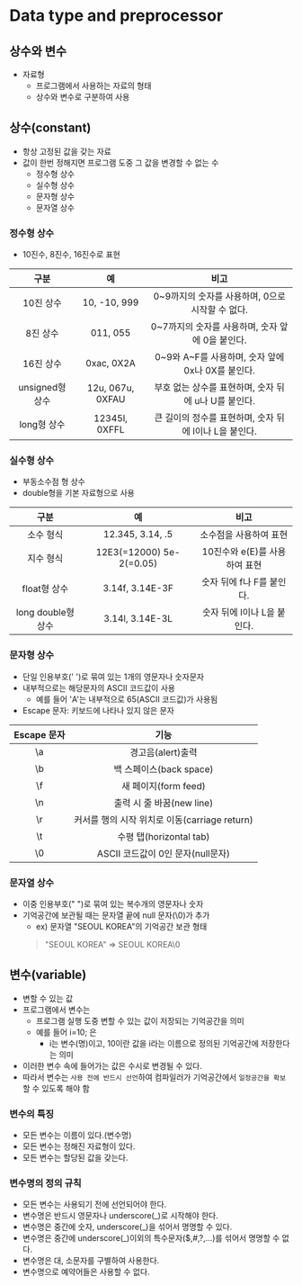 # Data type and preprocessor
## 상수와 변수
* 자료형
    * 프로그램에서 사용하는 자료의 형태
    * 상수와 변수로 구분하여 사용

## 상수(constant)
* 항상 고정된 값을 갖는 자료
* 값이 한번 정해지면 프로그램 도중 그 값을 변경할 수 없는 수
    * 정수형 상수
    * 실수형 상수
    * 문자형 상수
    * 문자열 상수

### 정수형 상수
* 10진수, 8진수, 16진수로 표현

|구분|예|비고|
|:---:|:---:|:---:|
|10진 상수|10, -10, 999|0~9까지의 숫자를 사용하며, 0으로 시작할 수 없다.|
|8진 상수|011, 055|0~7까지의 숫자를 사용하며, 숫자 앞에 0을 붙인다.|
|16진 상수|0xac, 0X2A|0~9와 A~F를 사용하며, 숫자 앞에 0x나 0X를 붙인다.|
|unsigned형 상수|12u, 067u, 0XFAU|부호 없는 상수를 표현하며, 숫자 뒤에 u나 U를 붙인다.|
|long형 상수|12345l, 0XFFL|큰 길이의 정수를 표현하며, 숫자 뒤에 l이나 L을 붙인다.|

### 실수형 상수
* 부동소수점 형 상수
* double형을 기본 자료형으로 사용

|구분|예|비고|
|:---:|:---:|:---:|
|소수 형식|12.345, 3.14, .5|소수점을 사용하여 표현|
|지수 형식|12E3(=12000) 5e-2(=0.05)|10진수와 e(E)를 사용하여 표현|
|float형 상수|3.14f, 3.14E-3F|숫자 뒤에 f나 F를 붙인다.|
|long double형 상수|3.14l, 3.14E-3L|숫자 뒤에 l이나 L을 붙인다.|

### 문자형 상수
* 단일 인용부호(' ')로 묶여 있는 1개의 영문자나 숫자문자
* 내부적으로는 해당문자의 ASCII 코드값이 사용
    * 예를 들어 'A'는 내부적으로 65(ASCII 코드값)가 사용됨
* Escape 문자: 키보드에 나타나 있지 않은 문자

|Escape 문자|기능|
|:---:|:---:|
|\a|경고음(alert)출력|
|\b|백 스페이스(back space)|
|\f|새 페이지(form feed)|
|\n|출력 시 줄 바꿈(new line)|
|\r|커서를 행의 시작 위치로 이동(carriage return)|
|\t|수평 탭(horizontal tab)|
|\0|ASCII 코드값이 0인 문자(null문자)|

### 문자열 상수
* 이중 인용부호(" ")로 묶여 있는 복수개의 영문자나 숫자
* 기억공간에 보관될 때는 문자열 끝에 null 문자(\0)가 추가
    * ex) 문자열 "SEOUL KOREA"의 기억공간 보관 형태
    > "SEOUL KOREA" => SEOUL KOREA\0

## 변수(variable)
* 변할 수 있는 값
* 프로그램에서 변수는
   * 프로그램 실행 도중 변할 수 있는 값이 저장되는 기억공간을 의미
   * 예를 들어 i=10; 은
      * i는 변수(명)이고, 10이란 값을 i라는 이름으로 정의된 기억공간에 저장한다는 의미
* 이러한 변수 속에 들어가는 값은 수시로 변경될 수 있다.
* 따라서 변수는 `사용 전에 반드시 선언`하여 컴파일러가 기억공간에서 `일정공간을 확보`할 수 있도록 해야 함

### 변수의 특징
* 모든 변수는 이름이 있다.(변수명)
* 모든 변수는 정해진 자료형이 있다.
* 모든 변수는 할당된 값을 갖는다.

### 변수명의 정의 규칙
* 모든 변수는 사용되기 전에 선언되어야 한다.
* 변수명은 반드시 영문자나 underscore(_)로 시작해야 한다.
* 변수명은 중간에 숫자, underscore(_)을 섞어서 명명할 수 있다.
* 변수명은 중간에 underscore(_)이외의 특수문자($,#,?,...)를 섞어서 명명할 수 없다.
* 변수명은 대, 소문자를 구별하여 사용한다.
* 변수명으로 예약어들은 사용할 수 없다.

